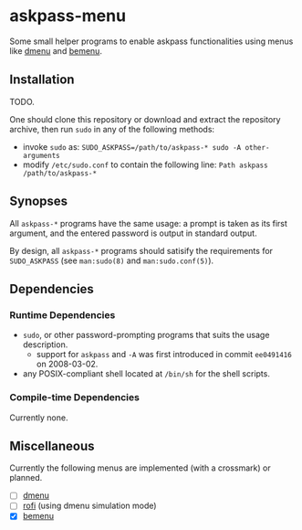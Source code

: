 # askpass-menu
Some small helper programs to enable askpass functionalities using menus like
[dmenu](https://tools.suckless.org/dmenu/) and
[bemenu](https://github.com/Cloudef/bemenu).

## Installation

TODO. 

One should clone this repository or download and extract the repository archive,
then run `sudo` in any of the following methods:

- invoke `sudo` as: `SUDO_ASKPASS=/path/to/askpass-* sudo -A other-arguments`
- modify `/etc/sudo.conf` to contain the following line: `Path askpass
  /path/to/askpass-*`

## Synopses

All `askpass-*` programs have the same usage: a prompt is taken as its
first argument, and the entered password is output in standard output.

By design, all `askpass-*` programs should satisify the requirements
for `SUDO_ASKPASS` (see `man:sudo(8)` and `man:sudo.conf(5)`).

## Dependencies

### Runtime Dependencies

- `sudo`, or other password-prompting programs that suits the usage description.
  - support for `askpass` and `-A` was first introduced in commit `ee0491416` on
    2008-03-02.
- any POSIX-compliant shell located at `/bin/sh` for the shell scripts.

### Compile-time Dependencies

Currently none.

## Miscellaneous

Currently the following menus are implemented (with a crossmark) or planned.

- [ ] [dmenu](https://tools.suckless.org/dmenu/)
- [ ] [rofi](https://github.com/davatorium/rofi/) (using dmenu simulation mode)
- [x] [bemenu](https://github.com/Cloudef/bemenu)
